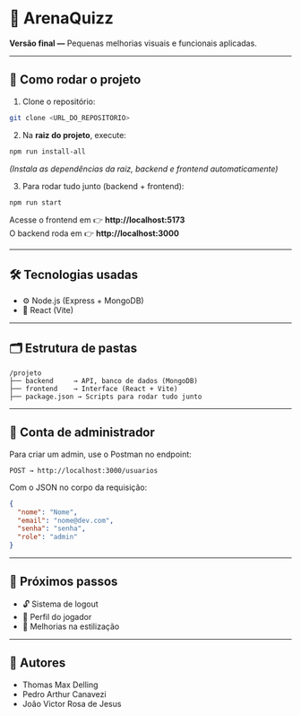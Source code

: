 
# 🎯 ArenaQuizz

**Versão final —** Pequenas melhorias visuais e funcionais aplicadas.

---

## 🚀 Como rodar o projeto

1. Clone o repositório:
```bash
git clone <URL_DO_REPOSITORIO>
```

2. Na **raiz do projeto**, execute:
```bash
npm run install-all
```
*(Instala as dependências da raiz,  backend e frontend automaticamente)*

3. Para rodar tudo junto (backend + frontend):
```bash
npm run start
```
Acesse o frontend em 👉 **http://localhost:5173**  
O backend roda em 👉 **http://localhost:3000**

---

## 🛠️ Tecnologias usadas

- ⚙️ Node.js (Express + MongoDB)
- 🎨 React (Vite)

---

## 🗂️ Estrutura de pastas

```
/projeto
├── backend     → API, banco de dados (MongoDB)
├── frontend    → Interface (React + Vite)
├── package.json → Scripts para rodar tudo junto
```

---

## 🔐 Conta de administrador

Para criar um admin, use o Postman no endpoint:

```
POST → http://localhost:3000/usuarios
```

Com o JSON no corpo da requisição:

```json
{
  "nome": "Nome",
  "email": "nome@dev.com",
  "senha": "senha",
  "role": "admin"
}
```

---

## 🚧 Próximos passos

- 🔓 Sistema de logout  
- 👤 Perfil do jogador  
- 🎨 Melhorias na estilização

---

## 👥 Autores

- Thomas Max Delling  
- Pedro Arthur Canavezi  
- João Victor Rosa de Jesus  
